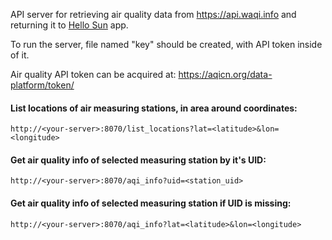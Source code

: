 API server for retrieving air quality data from https://api.waqi.info and returning it to [Hello Sun](https://github.com/zekovic/Hello-Sun) app. 

To run the server, file named "key" should be created, with API token inside of it. 

Air quality API token can be acquired at: https://aqicn.org/data-platform/token/

#### List locations of air measuring stations, in area around coordinates:
```
http://<your-server>:8070/list_locations?lat=<latitude>&lon=<longitude>
```

#### Get air quality info of selected measuring station by it's UID:
```
http://<your-server>:8070/aqi_info?uid=<station_uid>
```

#### Get air quality info of selected measuring station if UID is missing:
```
http://<your-server>:8070/aqi_info?lat=<latitude>&lon=<longitude>
```
